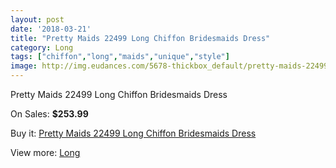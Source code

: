 ```yaml
---
layout: post
date: '2018-03-21'
title: "Pretty Maids 22499 Long Chiffon Bridesmaids Dress"
category: Long
tags: ["chiffon","long","maids","unique","style"]
image: http://img.eudances.com/5678-thickbox_default/pretty-maids-22499-long-chiffon-bridesmaids-dress.jpg
---
```

Pretty Maids 22499 Long Chiffon Bridesmaids Dress

On Sales: **$253.99**
<a href="https://www.eudances.com/en/long/1969-pretty-maids-22499-long-chiffon-bridesmaids-dress.html"><amp-img layout="responsive" width="600" height="600" src="//img.eudances.com/5678-thickbox_default/pretty-maids-22499-long-chiffon-bridesmaids-dress.jpg" alt="Pretty Maids 22499 Long Chiffon Bridesmaids Dress 0" /></a>
<a href="https://www.eudances.com/en/long/1969-pretty-maids-22499-long-chiffon-bridesmaids-dress.html"><amp-img layout="responsive" width="600" height="600" src="//img.eudances.com/5680-thickbox_default/pretty-maids-22499-long-chiffon-bridesmaids-dress.jpg" alt="Pretty Maids 22499 Long Chiffon Bridesmaids Dress 1" /></a>
<a href="https://www.eudances.com/en/long/1969-pretty-maids-22499-long-chiffon-bridesmaids-dress.html"><amp-img layout="responsive" width="600" height="600" src="//img.eudances.com/5679-thickbox_default/pretty-maids-22499-long-chiffon-bridesmaids-dress.jpg" alt="Pretty Maids 22499 Long Chiffon Bridesmaids Dress 2" /></a>

Buy it: [Pretty Maids 22499 Long Chiffon Bridesmaids Dress](https://www.eudances.com/en/long/1969-pretty-maids-22499-long-chiffon-bridesmaids-dress.html "Pretty Maids 22499 Long Chiffon Bridesmaids Dress")

View more: [Long](https://www.eudances.com/en/21-long "Long")